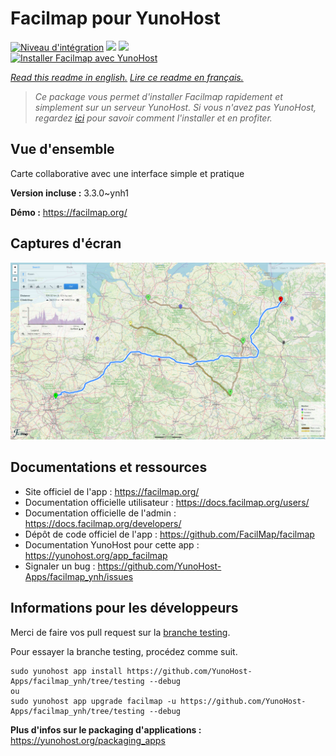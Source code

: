 # Facilmap pour YunoHost

[![Niveau d'intégration](https://dash.yunohost.org/integration/facilmap.svg)](https://dash.yunohost.org/appci/app/facilmap) ![](https://ci-apps.yunohost.org/ci/badges/facilmap.status.svg) ![](https://ci-apps.yunohost.org/ci/badges/facilmap.maintain.svg)  
[![Installer Facilmap avec YunoHost](https://install-app.yunohost.org/install-with-yunohost.svg)](https://install-app.yunohost.org/?app=facilmap)

*[Read this readme in english.](./README.md)*
*[Lire ce readme en français.](./README_fr.md)*

> *Ce package vous permet d'installer Facilmap rapidement et simplement sur un serveur YunoHost.
Si vous n'avez pas YunoHost, regardez [ici](https://yunohost.org/#/install) pour savoir comment l'installer et en profiter.*

## Vue d'ensemble

Carte collaborative avec une interface simple et pratique

**Version incluse :** 3.3.0~ynh1

**Démo :** https://facilmap.org/

## Captures d'écran

![](./doc/screenshots/screenshot.png)

## Documentations et ressources

* Site officiel de l'app : https://facilmap.org/
* Documentation officielle utilisateur : https://docs.facilmap.org/users/
* Documentation officielle de l'admin : https://docs.facilmap.org/developers/
* Dépôt de code officiel de l'app : https://github.com/FacilMap/facilmap
* Documentation YunoHost pour cette app : https://yunohost.org/app_facilmap
* Signaler un bug : https://github.com/YunoHost-Apps/facilmap_ynh/issues

## Informations pour les développeurs

Merci de faire vos pull request sur la [branche testing](https://github.com/YunoHost-Apps/facilmap_ynh/tree/testing).

Pour essayer la branche testing, procédez comme suit.
```
sudo yunohost app install https://github.com/YunoHost-Apps/facilmap_ynh/tree/testing --debug
ou
sudo yunohost app upgrade facilmap -u https://github.com/YunoHost-Apps/facilmap_ynh/tree/testing --debug
```

**Plus d'infos sur le packaging d'applications :** https://yunohost.org/packaging_apps